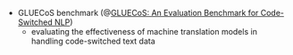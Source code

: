 - GLUECoS benchmark (@[GLUECoS: An Evaluation Benchmark for Code-Switched NLP](https://scite.ai/reports/gluecos-an-evaluation-benchmark-for-Le64PmNA)) 
	- evaluating the effectiveness of machine translation models in handling code-switched text data